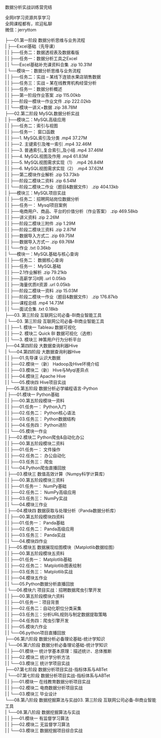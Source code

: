 数据分析实战训练营完结

全网it学习资源共享学习<br>全网课程都有，欢迎私聊<br>微信：jerryttom<br>

├──01.第一阶段 数据分析思维与业务流程<br> | ├──Excel基础（先导课）<br> | | ├──任务二：数据透视表及数据看版<br> | | ├──任务一：数据分析工具之Excel<br> | | └──Excel基础补充课资料合集 .zip 10.31M<br> | └──模块一：数据分析思维与业务流程<br> | | ├──任务二：实战 – 某线下连锁水果店销售数据<br> | | ├──任务三：实战 – 某在线教育机构经营分析<br> | | ├──任务一：数据分析概述<br> | | ├──第一阶段作业答案 .zip 115.00kb<br> | | ├──阶段一模块一作业文件 .zip 222.02kb<br> | | └──模块一讲义+数据 .zip 38.78M<br> ├──02.第二阶段 MySQL数据分析实战<br> | ├──模块二：MySQL高级应用<br> | | ├──任务二：索引与视图<br> | | ├──任务一： 窗口函数<br> | | ├──1. MySQL索引及分类 .mp4 37.27M<br> | | ├──2. 主键索引及唯一索引 .mp4 32.46M<br> | | ├──3. 普通索引_复合索引_及小结 .mp4 37.46M<br> | | ├──4. MySQL视图及作用 .mp4 61.83M<br> | | ├──5. MySQL视图需求实现（1） .mp4 26.84M<br> | | ├──6. MySQL视图需求实现（2） .mp4 37.62M<br> | | ├──第二模块作业解析 .zip 53.73kb<br> | | ├──阶段二模块二资料 .zip 6.54M<br> | | └──阶段二模块二作业（题目&amp;数据文件） .zip 404.13kb<br> | ├──模块三：MySQL项目实战<br> | | ├──任务二：招聘网站岗位数据分析<br> | | ├──任务一： Mysql项目案例<br> | | ├──电商用户、商品、平台的价值分析（作业答案） .zip 469.58kb<br> | | ├──讲义资料 .zip 2.26M<br> | | ├──阶段二模块三附件 .zip 1.29M<br> | | ├──阶段二模块三资料 .zip 2.87M<br> | | ├──数据导入方式二 .zip 69.75M<br> | | ├──数据导入方式一 .zip 69.76M<br> | | └──作业 .txt 0.36kb<br> | └──模块一：MySQL基础与核心查询<br> | | ├──任务二： 数据核心查询<br> | | ├──任务一： MySQL基础<br> | | ├──2.1作业解析 .zip 79.21kb<br> | | ├──高薪学习it网 .url 0.05kb<br> | | ├──海量优质it资源 .url 0.05kb<br> | | ├──阶段二模块一资料 .zip 15.03M<br> | | ├──阶段二模块一作业（题目&amp;数据文件） .zip 176.87kb<br> | | ├──课程总结 .mp4 14.73M<br> | | └──面试合集 .txt 0.18kb<br> ├──03. 第三阶段 互联网公司必备-BI商业智能工具<br> | └──03. 第三阶段 互联网公司必备-BI商业智能工具<br> | | ├──1. 模块一 Tableau 数据可视化<br> | | ├──2. 模块二 Quick BI 数据可视化（选修）<br> | | └──3. 模块三 神策用户行为分析平台<br> ├──04.第四阶段 大数据查询利器Hive<br> | └──04.第四阶段 大数据查询利器Hive<br> | | ├──01.先导课 认识大数据<br> | | ├──02.模块一（新） Hadoop及Hive环境介绍<br> | | ├──03.模块二（新） Hive与Myql差异点<br> | | ├──04.模块三 Apache Hive<br> | | └──05.模块四 Hive项目实战<br> ├──05.第五阶段 数据分析必学编程语言-Python<br> | ├──01.模块一 Python基础<br> | | ├──00.第五阶段模块一资料<br> | | ├──01.任务一： Python入门<br> | | ├──02.任务二： Python核心语法<br> | | ├──03.任务三： Python数据结构<br> | | ├──04.任务四： Python进阶<br> | | └──05.模块一作业<br> | ├──02.模块二 Python爬虫&amp;自动化办公<br> | | ├──00.第五阶段模块二资料<br> | | ├──01.任务一： 文件操作<br> | | ├──02.任务二： 办公自动化<br> | | ├──03.任务三： 爬虫<br> | | └──04.Python爬虫直播回放<br> | ├──03.模块三 数值高效计算（Numpy科学计算库）<br> | | ├──00.第五阶段模块三资料<br> | | ├──01.任务一： NumPy基础<br> | | ├──02.任务二： NumPy高级应用<br> | | ├──03.任务三： NumPy实战<br> | | └──04.模块三作业<br> | ├──04.模块四 数据获取与处理分析（Panda数据分析库）<br> | | ├──00.第五阶段模块四资料<br> | | ├──01.任务一： Panda基础<br> | | ├──02.任务二： Panda高级应用<br> | | ├──03.任务三： Panda实战<br> | | └──04.模块四作业<br> | ├──05.模块五 数据展现绘图模块（Matplotlib数据绘图）<br> | | ├──00.第五阶段模块五资料<br> | | ├──01.任务一： Matplotlib基础<br> | | ├──02.任务二： Matplotlib图表绘制<br> | | ├──03.任务三： Matplotlib实战<br> | | ├──04.模块五作业<br> | | └──05.Python数据分析直播回放<br> | └──06.模块六 项目实战：招聘数据爬虫引擎开发<br> | | ├──00.第五阶段模块六资料<br> | | ├──01.任务一：项目背景<br> | | ├──02.任务二：自动化职位分类采集<br> | | ├──03.任务三：分析URL规则与制定数据提取策略<br> | | ├──04.任务四：爬虫引擎开发<br> | | ├──05.模块六作业<br> | | └──06.python项目直播回放<br> ├──06.第六阶段 数据分析必备理论基础-统计学知识<br> | └──06.第六阶段 数据分析必备理论基础-统计学知识<br> | | ├──01.模块一 统计学基本原理：描述统计、总体推断<br> | | ├──02.模块二 统计学分析方法<br> | | └──03.模块三 统计学项目实战<br> ├──07.第七阶段 数据分析项目实战-指标体系与ABTet<br> | └──07.第七阶段 数据分析项目实战-指标体系与ABTet<br> | | ├──01.模块一 在线教育数据分析项目实战<br> | | ├──02.模块二 电商数据分析项目实战<br> | | └──03.模块三 毕业设计<br> └──08.第八阶段 数据挖掘算法与实战03. 第三阶段 互联网公司必备-BI商业智能工具<br> | └──08.第八阶段 数据挖掘算法与实战<br> | | ├──01.模块一 有监督学习算法<br> | | ├──02.模块二 无监督学习算法<br> | | └──03.模块三 数据挖掘项目综合实战